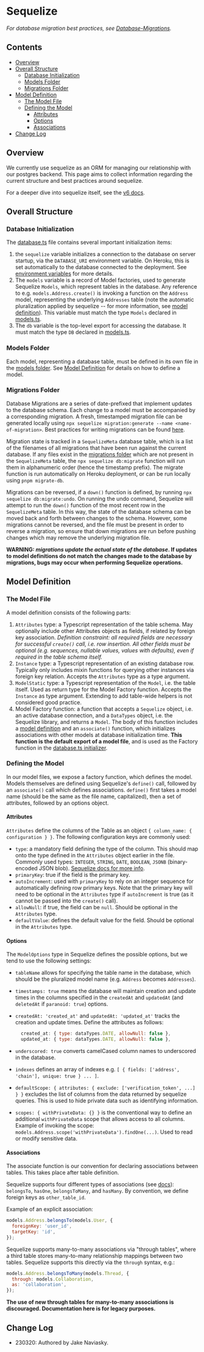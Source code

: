 # Sequelize

_For database migration best practices, see [Database-Migrations](./Database-Migrations.md)._

## Contents

- [Overview](#overview)
- [Overall Structure](#overall-structure)
  * [Database Initialization](#database-initialization)
  * [Models Folder](#models-folder)
  * [Migrations Folder](#migrations-folder)
- [Model Definition](#model-definition)
  * [The Model File](#the-model-file)
  * [Defining the Model](#defining-the-model)
    + [Attributes](#attributes)
    + [Options](#options)
    + [Associations](#associations)
- [Change Log](#change-log)

## Overview

We currently use sequelize as an ORM for managing our relationship with our postgres backend. This page aims to collect information regarding the current structure and best practices around sequelize.

For a deeper dive into sequelize itself, see the [v6 docs](https://sequelize.org/docs/v6/).

## Overall Structure

### Database Initialization

The [database.ts](../blob/master/packages/commonwealth/server/database.ts) file contains several important initialization items:

1. the `sequelize` variable initializes a connection to the database on server startup, via the `DATABASE_URI` environment variable. On Heroku, this is set automatically to the database connected to the deployment. See [environment variables](https://github.com/hicommonwealth/commonwealth/wiki/Environment-Variables) for more details.
2. The `models` variable is a record of Model factories, used to generate Sequelize `Models`, which represent tables in the database. Any reference to e.g. `models.Address.create()` is invoking a function on the `Address` model, representing the underlying `Addresses` table (note the automatic pluralization applied by sequelize -- for more information, see [model definition](#model-definition)). This variable must match the type `Models` declared in [models.ts](../blob/master/packages/commonwealth/server/models.ts).
3. The `db` variable is the top-level export for accessing the database. It must match the type `DB` declared in [models.ts](../blob/master/packages/commonwealth/server/models.ts).

### Models Folder

Each model, representing a database table, must be defined in its own file in the [models folder](../blob/master/packages/commonwealth/server/models/). See [Model Definition](#model-definition) for details on how to define a model.

### Migrations Folder

Database Migrations are a series of date-prefixed that implement updates to the database schema. Each change to a model must be accompanied by a corresponding migration. A fresh, timestamped migration file can be generated locally using `npx sequelize migration:generate --name <name-of-migration>`. Best practices for writing migrations can be found [here](https://github.com/hicommonwealth/commonwealth/wiki/Database-Migrations).

Migration state is tracked in a `SequelizeMeta` database table, which is a list of the filenames of all migrations that have been run against the current database. If any files exist in the [migrations folder](../blob/master/packages/commonwealth/server/migrations/) which are not present in the `SequelizeMeta` table, the `npx sequelize db:migrate` function will run them in alphanumeric order (hence the timestamp prefix). The migrate function is run automatically on Heroku deployment, or can be run locally using `pnpm migrate-db`.

Migrations can be reversed, if a `down()` function is defined, by running `npx sequelize db:migrate:undo`. On running the undo command, Sequelize will attempt to run the `down()` function of the most recent row in the `SequelizeMeta` table. In this way, the state of the database schema can be moved back and forth between changes to the schema. However, some migrations cannot be reversed, and the file must be present in order to reverse a migration, so ensure that down migrations are run before pushing changes which may remove the underlying migration file.

**WARNING: _migrations update the actual state of the database_. If updates to model definitions do not match the changes made to the database by migrations, bugs may occur when performing Sequelize operations.**

## Model Definition

### The Model File

A model definition consists of the following parts:

1. `Attributes` type: a Typescript representation of the table schema. May optionally include other Attributes objects as fields, if related by foreign key association. _Definition constraint: all required fields are necessary for successful `create()` call, i.e. row insertion. All other fields must be optional (e.g. sequences, nullable values, values with defaults), even if required in the table schema itself._
2. `Instance` type: a Typescript representation of an existing database row. Typically only includes mixin functions for querying other instances via foreign key relation. Accepts the `Attributes` type as a type argument.
3. `ModelStatic` type: a Typescript representation of the `Model`, i.e. the table itself. Used as return type for the Model Factory function. Accepts the `Instance` as type argument. Extending to add table-wide helpers is not considered good practice.
4. Model Factory function: a function that accepts a `Sequelize` object, i.e. an active database connection, and a `DataTypes` object, i.e. the Sequelize library, and returns a `Model`. The body of this function includes a [model definition](#defining-the-model) and an `associate()` function, which initializes associations with other models at database initialization time. **This function is the default export of a model file**, and is used as the Factory function in the [database.ts initializer](#database-initialization).

### Defining the Model

In our model files, we expose a factory function, which defines the model. Models themselves are defined using Sequelize's `define()` call, followed by an `associate()` call which defines associations. `define()` first takes a model name (should be the same as the file name, capitalized), then a set of attributes, followed by an options object.

#### Attributes

`Attributes` define the columns of the Table as an object `{ column_name: { configuration } }`. The following configuration keys are commonly used:

- `type`: a mandatory field defining the type of the column. This should map onto the type defined in the `Attributes` object earlier in the file. Commonly used types: `INTEGER`, `STRING`, `DATE`, `BOOLEAN`, `JSONB` (binary-encoded JSON blob). [Sequelize docs for more info](https://sequelize.org/docs/v6/core-concepts/model-basics/#data-types).
- `primaryKey`: true if the field is the primary key.
- `autoIncrement`: used with `primaryKey` to rely on an integer sequence for automatically defining row primary keys. Note that the primary key will need to be optional in the `Attributes` type if `autoIncrement` is true (as it cannot be passed into the `create()` call).
- `allowNull`: if true, the field can be `null`. Should be optional in the `Attributes` type.
- `defaultValue`: defines the default value for the field. Should be optional in the `Attributes` type.

#### Options

The `ModelOptions` type in Sequelize defines the possible options, but we tend to use the following settings:

- `tableName` allows for specifying the table name in the database, which should be the pluralized model name (e.g. `Address` becomes `Addresses`).
- `timestamps: true` means the database will maintain creation and update times in the columns specified in the `createdAt` and `updatedAt` (and `deletedAt` if `paranoid: true`) options.
- `createdAt: 'created_at'` and `updatedAt: 'updated_at'` tracks the creation and update times. Define the attributes as follows:

    ```js
      created_at: { type: dataTypes.DATE, allowNull: false },
      updated_at: { type: dataTypes.DATE, allowNull: false },
    ```

- `underscored: true` converts camelCased column names to underscored in the database.
- `indexes` defines an array of indexes e.g. `[ { fields: ['address', 'chain'], unique: true } ... ]`.
- `defaultScope: { attributes: { exclude: ['verification_token', ...] } }` excludes the list of columns from the data returned by sequelize queries. This is used to hide private data such as identifying information.
- `scopes: { withPrivateData: {} }` is the conventional way to define an additional `withPrivateData` scope that allows access to all columns. Example of invoking the scope: `models.Address.scope('withPrivateData').findOne(...)`. Used to read or modify sensitive data.

#### Associations

The associate function is our convention for declaring associations between tables. This takes place after table definition.

Sequelize supports four different types of associations (see [docs](https://sequelize.org/docs/v6/core-concepts/assocs/)): `belongsTo`, `hasOne`, `belongsToMany`, and `hasMany`. By convention, we define foreign keys as `other_table_id`.

Example of an explicit association:

```js
models.Address.belongsTo(models.User, {
  foreignKey: 'user_id',
  targetKey: 'id',
});
```

Sequelize supports many-to-many associations via "through tables", where a third table stores many-to-many relationship mappings between two tables. Sequelize supports this directly via the `through` syntax, e.g.:

```js
models.Address.belongsToMany(models.Thread, {
  through: models.Collaboration,
  as: 'collaboration',
});
```

**The use of new through tables for many-to-many associations is discouraged. Documentation here is for legacy purposes.**

## Change Log

- 230320: Authored by Jake Naviasky.

